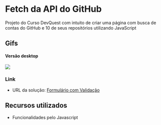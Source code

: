 # Fetch da API do GitHub

Projeto do Curso DevQuest com intuito de criar uma página com busca de contas do GitHub e 10 de seus repositórios utilizando JavaScript

## Gifs

#### Versão desktop
![](./src/image/gif-desktop.png)

### Link

- URL da solução: [Formulário com Validação](https://shyayhs.github.io/projeto-fetch-github/)

## Recursos utilizados

- Funcionalidades pelo Javascript

